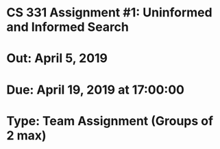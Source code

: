 # CS 331 Assignment #1: Uninformed and Informed Search
# Out: April 5, 2019
# Due: April 19, 2019 at 17:00:00
# Type: Team Assignment (Groups of 2 max)
